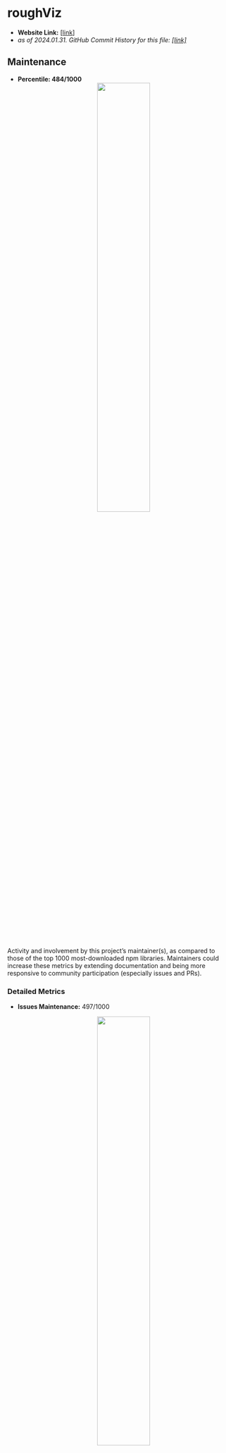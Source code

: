 # roughViz

- **Website Link:** [[link](https://github.com/jwilber/roughViz)]
- *as of 2024.01.31. GitHub Commit History for this file: [[link]](https://github.com/jwilber/roughViz/commits/master/)*


## Maintenance

- **Percentile: 484/1000** <center><img src="./images/jwilber_roughViz/maintenance.png" width="50%"></center>

Activity and involvement by this project’s maintainer(s), as compared to those of the top 1000 most-downloaded npm libraries. Maintainers could increase these metrics by extending documentation and being more responsive to community participation (especially issues and PRs).

### Detailed Metrics

- **Issues Maintenance:** 497/1000 <center><img src="./images/jwilber_roughViz/issues_maintenance.png" width="50%"></center>
  
  How efficiently issues are addressed: issues closed and comments on issues

- **Code Maintenance:** 114/1000 <center><img src="./images/jwilber_roughViz/code_maintenance.png" width="50%"></center>
  
  How efficiently code changes are addressed: commits and PRs closed, commit activity

- **Community Documentation:** 413/1000 <center><img src="./images/jwilber_roughViz/community_documentation.png" width="50%"></center>

  Support for the community to participate: issue and PR templates, code of conduct, governance, etc.

- **Maintainer History:** 144/1000 <center><img src="./images/jwilber_roughViz/maintainer_history.png" width="50%"></center>

  Maintainer experience: maintainers' other projects


## Contribution

- **979/1000** <center><img src="./images/jwilber_roughViz/contribution.png" width="50%"></center>

Activity and involvement by this project’s contributors, as compared to those of the top 1000 most-downloaded npm libraries. Fostering and encouraging more contribution and participation would increase these metrics.

### Detailed Metrics

- **Contributor Participation:** 979/1000 <center><img src="./images/jwilber_roughViz/contributor_participation.png" width="50%"></center>
  
  Activity in discussion and participation: number of contributors, comments made, quality of comments

- **Code Contribution:** 236/1000  <center><img src="./images/jwilber_roughViz/code_contribution.png" width="50%"></center>
  
  Ability to add to the codebase: commits and PRs

- **Contributor Growth:** No contributor growth in last 7 months.

  How the project is scaling in size: change in contributors, PRs

  

## Popularity

- **Percentile: 966/1000** <center><img src="./images/jwilber_roughViz/popularity.png" width="50%"></center>

Activity and usage by this project’s consumers, as compared to those of the top 1000 most-downloaded npm libraries. Spreading this project to more users and maintaining it over time increases these metrics.

### Detailed Metrics

- **Stars and Watches**: 363/1000 <center><img src="./images/jwilber_roughViz/stars_and_watches.png" width="50%"></center>

  How much consumers follow this project: stargazers, watchers

- **Forks**: 449/1000 <center><img src="./images/jwilber_roughViz/forks.png" width="50%"></center>

  How much consumers build off this project: forks

- **Project Maturity:** 988/1000 <center><img src="./images/jwilber_roughViz/project_maturity.png" width="50%"></center>

  Size and age of repo: creation time, versions

- **Downstream Dependents**: 870/1000 <center><img src="./images/jwilber_roughViz/downstream_dependents.png" width="50%"></center>

  For projects producing packages and dependencies, how many downstream projects rely on them



## Code Quality

- **Percentile: 703/1000** <center><img src="./images/jwilber_roughViz/code_quality.png" width="50%"></center>

Security and review of the project’s code, as compared to those of the top 1000 most-downloaded npm libraries. Contributors can increase these metrics by maintaining the dependencies and setting up automated testing and procedural reviews.

### Detailed Metrics

- **Dependencies Health:** 524/1000 <center><img src="./images/jwilber_roughViz/dependencies_health.png" width="50%"></center>

  Mitigation of dependency vulnerabilities: dependency versions, reported vulnerabilities

- **Testing Quality:** 348/1000 <center><img src="./images/jwilber_roughViz/testing_quality.png" width="50%"></center>
  
  Scale of automated tests: workflow runs, check runs, code authors

- **Review Coverage:** 142/1000 <center><img src="./images/jwilber_roughViz/review_coverage.png" width="50%"></center>

  Scale of manual code reviews: contributors and reviewers per code portion